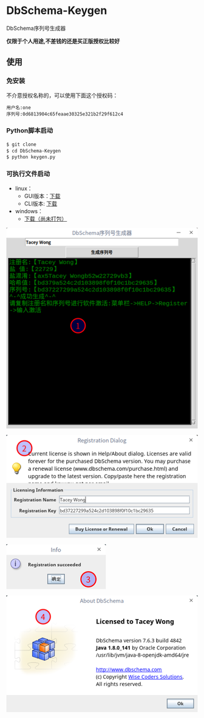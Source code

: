 # DbSchema-Keygen 

DbSchema序列号生成器

**仅限于个人用途,不差钱的还是买正版授权比较好**

## 使用


### 免安装

不介意授权名称的，可以使用下面这个授权码：
```bash
用户名:one
序列号:0d6813904c65feaae30325e321b2f29f612c4
```

### Python脚本启动

```bash
$ git clone 
$ cd DbSchema-Keygen
$ python keygen.py
```

### 可执行文件启动

+ linux：
    + GUI版本：[下载](https://github.com/TaceyWong/DbSchema-Keygen/releases/download/v0.1/DbSchema-Keygen-for-linux-GUI)
    + CLI版本: [下载](https://github.com/TaceyWong/DbSchema-Keygen/releases/download/v0.1/DbSchema-Keygen-for-linux-CLI)
+ windows：
    + [下载（尚未打包）]()



![1](./screen/1.png)

![2](./screen/2.png)

![3](./screen/3.png)

![4](./screen/4.png)